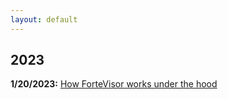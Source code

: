 ```yaml
---
layout: default
---
```


## 2023

**1/20/2023:** [How ForteVisor works under the hood](https://pages.github.com/)
